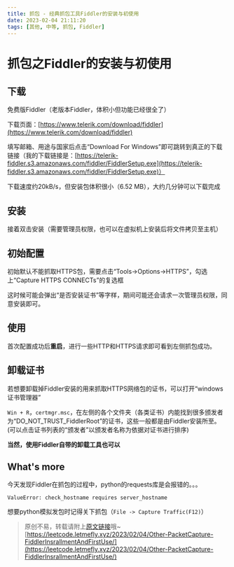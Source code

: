 ```yaml
---
title: 抓包 - 经典抓包工具Fiddler的安装与初使用
date: 2023-02-04 21:11:20
tags: [其他, 中等, 抓包, Fiddler]
---
```


# 抓包之Fiddler的安装与初使用

## 下载

免费版Fiddler（老版本Fiddler，体积小但功能已经很全了）

下载页面：[https://www.telerik.com/download/fiddler](https://www.telerik.com/download/fiddler)

填写邮箱、用途与国家后点击“Download For Windows”即可跳转到真正的下载链接（我的下载链接是：[https://telerik-fiddler.s3.amazonaws.com/fiddler/FiddlerSetup.exe](https://telerik-fiddler.s3.amazonaws.com/fiddler/FiddlerSetup.exe)）

下载速度约20kB/s，但安装包体积很小（6.52 MB），大约几分钟可以下载完成

## 安装

接着双击安装（需要管理员权限，也可以在虚拟机上安装后将文件拷贝至主机）

## 初始配置

初始默认不能抓取HTTPS包，需要点击“Tools->Options->HTTPS”，勾选上“Capture HTTPS CONNECTs”的复选框

这时候可能会弹出“是否安装证书”等字样，期间可能还会请求一次管理员权限，同意安装即可。

## 使用

首次配置成功后**重启**，进行一些HTTP和HTTPS请求即可看到左侧抓包成功。

## 卸载证书

若想要卸载掉Fiddler安装的用来抓取HTTPS网络包的证书，可以打开“windows证书管理器”

 ```Win + R```，```certmgr.msc```，在左侧的各个文件夹（各类证书）内能找到很多颁发者为“DO_NOT_TRUST_FiddlerRoot”的证书，这些一般都是由Fiddler安装所至。(可以点击证书列表的“颁发者”以颁发者名称为依据对证书进行排序)

**当然，使用Fiddler自带的卸载工具也可以**

## What's more

今天发现Fiddler在抓包的过程中，python的requests库是会报错的。。。

```
ValueError: check_hostname requires server_hostname
```

想要python模拟发包时记得关下抓包（```File -> Capture Traffic(F12)```）

> 原创不易，转载请附上[原文链接](https://leetcode.letmefly.xyz/2023/02/04/Other-PacketCapture-FiddlerInsrallmentAndFirstUse/)哦~
> [https://leetcode.letmefly.xyz/2023/02/04/Other-PacketCapture-FiddlerInsrallmentAndFirstUse/](https://leetcode.letmefly.xyz/2023/02/04/Other-PacketCapture-FiddlerInsrallmentAndFirstUse/)
